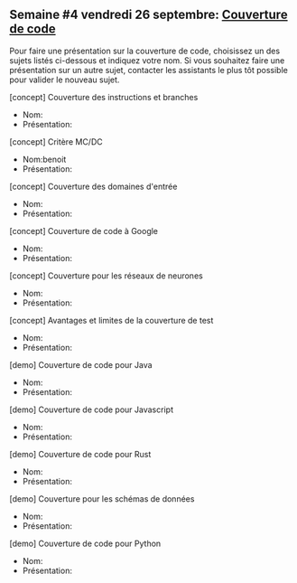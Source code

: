 ## Semaine #4 vendredi 26 septembre: [Couverture de code](https://github.com/umontreal-diro/IFT3913/issues/3)

Pour faire une présentation sur la couverture de code, choisissez un des sujets listés ci-dessous et indiquez votre nom. Si vous souhaitez faire une présentation sur un autre sujet, contacter les assistants le plus tôt possible pour valider le nouveau sujet.

[concept] Couverture des instructions et branches
- Nom:
- Présentation:

[concept] Critère MC/DC 
- Nom:benoit
- Présentation:

[concept] Couverture des domaines d'entrée 
- Nom:
- Présentation:

[concept] Couverture de code à Google 
- Nom:
- Présentation:

[concept] Couverture pour les réseaux de neurones 
- Nom:
- Présentation:

[concept] Avantages et limites de la couverture de test 
- Nom:
- Présentation:

[demo] Couverture de code pour Java 
- Nom:
- Présentation:

[demo] Couverture de code pour Javascript  
- Nom:
- Présentation:

[demo] Couverture de code pour Rust 
- Nom:
- Présentation:

[demo] Couverture pour les schémas de données
- Nom:
- Présentation:

[demo] Couverture de code pour Python
- Nom:
- Présentation:
